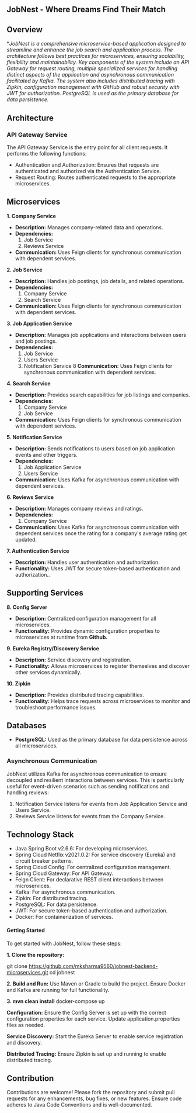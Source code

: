 ## JobNest - Where Dreams Find Their Match
## Overview
**JobNest is a comprehensive microservice-based application designed to streamline and enhance the job search and application process. The architecture follows best practices for microservices, ensuring scalability, flexibility and maintainability. Key components of the system include an API Gateway for request routing, multiple specialized services for handling distinct aspects of the application and asynchronous communication facilitated by Kafka. The system also includes distributed tracing with Zipkin, configuration management with GitHub and robust security with JWT for authorization. PostgreSQL is used as the primary database for data persistence.*

## Architecture
### API Gateway Service
The API Gateway Service is the entry point for all client requests. It performs the following functions:

* Authentication and Authorization: Ensures that requests are authenticated and authorized via the Authentication Service.
* Request Routing: Routes authenticated requests to the appropriate microservices.

## Microservices
**1. Company Service**

* **Description:** Manages company-related data and operations.
* **Dependencies:**
  1. Job Service
  2. Reviews Service
* **Communication:** Uses Feign clients for synchronous communication with dependent services.

**2. Job Service**

* **Description:** Handles job postings, job details, and related operations.
* **Dependencies:**
  1. Company Service
  2. Search Service
* **Communication:** Uses Feign clients for synchronous communication with dependent services.

**3. Job Application Service**

* **Description:** Manages job applications and interactions between users and job postings.
* **Dependencies:**
  1. Job Service
  2. Users Service
  3. Notification Service
8 **Communication:** Uses Feign clients for synchronous communication with dependent services.

**4. Search Service**

* **Description:** Provides search capabilities for job listings and companies.
* **Dependencies:**
  1. Company Service
  2. Job Service
* **Communication:** Uses Feign clients for synchronous communication with dependent services.

**5. Notification Service**

* **Description:** Sends notifications to users based on job application events and other triggers.
* **Dependencies:**
  1. Job Application Service
  2. Users Service
* **Communication:** Uses Kafka for asynchronous communication with dependent services.

**6. Reviews Service**

* **Description:** Manages company reviews and ratings.
* **Dependencies:**
  1. Company Service
* **Communication:** Uses Kafka for asynchronous communication with dependent services once the rating for a company's average rating get updated.

**7. Authentication Service**

* **Description:** Handles user authentication and authorization.
* **Functionality:** Uses JWT for secure token-based authentication and authorization..

## Supporting Services

**8. Config Server**

* **Description:** Centralized configuration management for all microservices.
* **Functionality:** Provides dynamic configuration properties to microservices at runtime from **Github.**

**9. Eureka Registry/Discovery Service**

* **Description:** Service discovery and registration.
* **Functionality:** Allows microservices to register themselves and discover other services dynamically.

**10. Zipkin**
* **Description:** Provides distributed tracing capabilities.
* **Functionality:** Helps trace requests across microservices to monitor and troubleshoot performance issues.

## Databases
* **PostgreSQL:** Used as the primary database for data persistence across all microservices.

### Asynchronous Communication
JobNest utilizes Kafka for asynchronous communication to ensure decoupled and resilient interactions between services. This is particularly useful for event-driven scenarios such as sending notifications and handling reviews:

1. Notification Service listens for events from Job Application Service and Users Service.
2. Reviews Service listens for events from the Company Service.

## Technology Stack
* Java Spring Boot v2.6.6: For developing microservices.
* Spring Cloud Netflix v2021.0.2: For service discovery (Eureka) and circuit breaker patterns.
* Spring Cloud Config: For centralized configuration management.
* Spring Cloud Gateway: For API Gateway.
* Feign Client: For declarative REST client interactions between microservices.
* Kafka: For asynchronous communication.
* Zipkin: For distributed tracing.
* PostgreSQL: For data persistence.
* JWT: For secure token-based authentication and authorization.
* Docker: For containerization of services.

#### Getting Started
To get started with JobNest, follow these steps:

**1. Clone the repository:**

git clone https://github.com/mksharma9560/jobnest-backend-microservices.git
cd jobnest

**2. Build and Run:**
Use Maven or Gradle to build the project. Ensure Docker and Kafka are running for full functionality.

**3. mvn clean install**
docker-compose up

**Configuration:**
Ensure the Config Server is set up with the correct configuration properties for each service. Update application.properties files as needed.

**Service Discovery:**
Start the Eureka Server to enable service registration and discovery.

**Distributed Tracing:**
Ensure Zipkin is set up and running to enable distributed tracing.

## Contribution
Contributions are welcome! Please fork the repository and submit pull requests for any enhancements, bug fixes, or new features. Ensure code adheres to Java Code Conventions and is well-documented.
